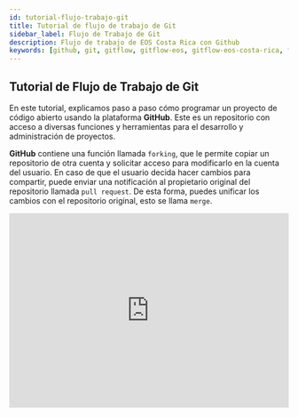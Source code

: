 ```yaml
---
id: tutorial-flujo-trabajo-git
title: Tutorial de flujo de trabajo de Git
sidebar_label: Flujo de Trabajo de Git
description: Flujo de trabajo de EOS Costa Rica con Github
keywords: [github, git, gitflow, gitflow-eos, gitflow-eos-costa-rica, flujo git]
---
```


## Tutorial de Flujo de Trabajo de Git

En este tutorial, explicamos paso a paso cómo programar un proyecto de código abierto usando la plataforma **GitHub**. Este es un repositorio con acceso a diversas funciones y herramientas para el desarrollo y administración de proyectos.


**GitHub** contiene una función llamada `forking`, que le permite copiar un repositorio de otra cuenta y solicitar acceso para modificarlo en la cuenta del usuario. En caso de que el usuario decida hacer cambios para compartir, puede enviar una notificación al propietario original del repositorio llamada `pull request`. De esta forma, puedes unificar los cambios con el repositorio original, esto se llama `merge`.

<iframe width="100%" height="350" src="https://www.youtube.com/embed/K33cFzHWBt0" frameborder="0" allowfullscreen="true"></iframe>